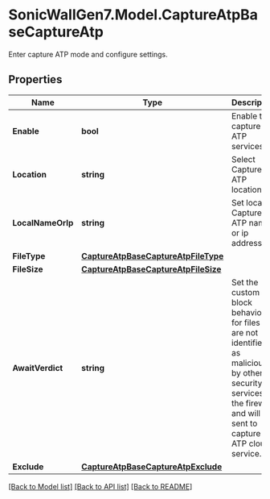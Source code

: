 # SonicWallGen7.Model.CaptureAtpBaseCaptureAtp
Enter capture ATP mode and configure settings.

## Properties

Name | Type | Description | Notes
------------ | ------------- | ------------- | -------------
**Enable** | **bool** | Enable the capture ATP services. | [optional] 
**Location** | **string** | Select Capture ATP location. | [optional] 
**LocalNameOrIp** | **string** | Set local Capture ATP name or ip address. | [optional] 
**FileType** | [**CaptureAtpBaseCaptureAtpFileType**](CaptureAtpBaseCaptureAtpFileType.md) |  | [optional] 
**FileSize** | [**CaptureAtpBaseCaptureAtpFileSize**](CaptureAtpBaseCaptureAtpFileSize.md) |  | [optional] 
**AwaitVerdict** | **string** | Set the custom block behavior for files that are not identified as malicious by               other security services on the firewall and will be sent to capture ATP cloud service. | [optional] 
**Exclude** | [**CaptureAtpBaseCaptureAtpExclude**](CaptureAtpBaseCaptureAtpExclude.md) |  | [optional] 

[[Back to Model list]](../README.md#documentation-for-models) [[Back to API list]](../README.md#documentation-for-api-endpoints) [[Back to README]](../README.md)

